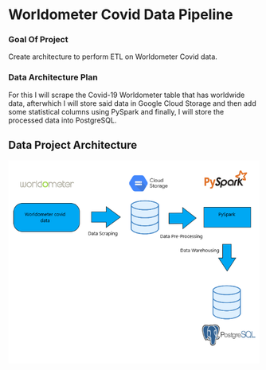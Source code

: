 # Worldometer Covid Data Pipeline

### Goal Of Project

  Create architecture to perform ETL on Worldometer Covid data.
  
### Data Architecture Plan

  For this I will scrape the Covid-19 Worldometer table that has worldwide data, afterwhich I will store said data in Google Cloud Storage
  and then add some statistical columns using PySpark and finally, I will store the processed data into PostgreSQL.
  
## Data Project Architecture

![](architecture/ArchitectureSchema.png)

